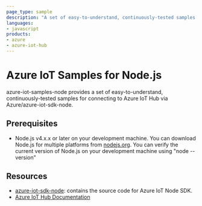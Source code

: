 ```yaml
---
page_type: sample
description: "A set of easy-to-understand, continuously-tested samples for connecting to Azure IoT Hub with Azure IoT SDK for Node.js."
languages:
- javascript
products:
- azure
- azure-iot-hub
---
```


# Azure IoT Samples for Node.js

azure-iot-samples-node provides a set of easy-to-understand, continuously-tested samples for connecting to Azure IoT Hub via Azure/azure-iot-sdk-node.

## Prerequisites

- Node.js v4.x.x or later on your development machine.  You can download Node.js for multiple platforms from [nodejs.org](https://nodejs.org).  You can verify the current version of Node.js on your development machine using "node --version"

## Resources

- [azure-iot-sdk-node](https://github.com/Azure/azure-iot-sdk-node): contains the source code for Azure IoT Node SDK.
- [Azure IoT Hub Documentation](https://docs.microsoft.com/azure/iot-hub/)
